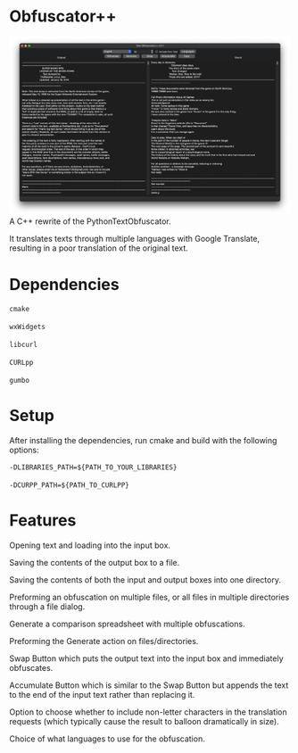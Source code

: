 
# Obfuscator++

![Example](examples/Screen%20Shot%202022-11-24%20at%203.12.43%20AM.png)
A C++ rewrite of the PythonTextObfuscator.

It translates texts through multiple languages with Google Translate, resulting in a poor translation of the original text.

  

# Dependencies

    cmake

    wxWidgets

    libcurl

    CURLpp

    gumbo

# Setup
After installing the dependencies, run cmake and build with the following options:

    -DLIBRARIES_PATH=${PATH_TO_YOUR_LIBRARIES}

    -DCURPP_PATH=${PATH_TO_CURLPP}

# Features
Opening text and loading into the input box.

Saving the contents of the output box to a file.

Saving the contents of both the input and output boxes into one directory.

Preforming an obfuscation on multiple files, or all files in multiple directories through a file dialog.

Generate a comparison spreadsheet with multiple obfuscations.

Preforming the Generate action on files/directories.

Swap Button which puts the output text into the input box and immediately obfuscates.

Accumulate Button which is similar to the Swap Button but appends the text to the end of the input text rather than replacing it.

Option to choose whether to include non-letter characters in the translation requests (which typically cause the result to balloon dramatically in size).

Choice of what languages to use for the obfuscation.
